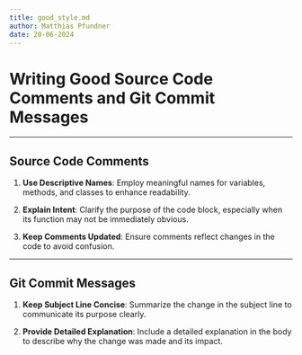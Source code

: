 ```yaml
---
title: good_style.md
author: Matthias Pfundner
date: 20-06-2024
---
```


# Writing Good Source Code Comments and Git Commit Messages

---

## Source Code Comments

1. **Use Descriptive Names**: Employ meaningful names for variables, methods, and classes to enhance readability.
   
2. **Explain Intent**: Clarify the purpose of the code block, especially when its function may not be immediately obvious.

3. **Keep Comments Updated**: Ensure comments reflect changes in the code to avoid confusion.

---

## Git Commit Messages

1. **Keep Subject Line Concise**: Summarize the change in the subject line to communicate its purpose clearly.

2. **Provide Detailed Explanation**: Include a detailed explanation in the body to describe why the change was made and its impact.